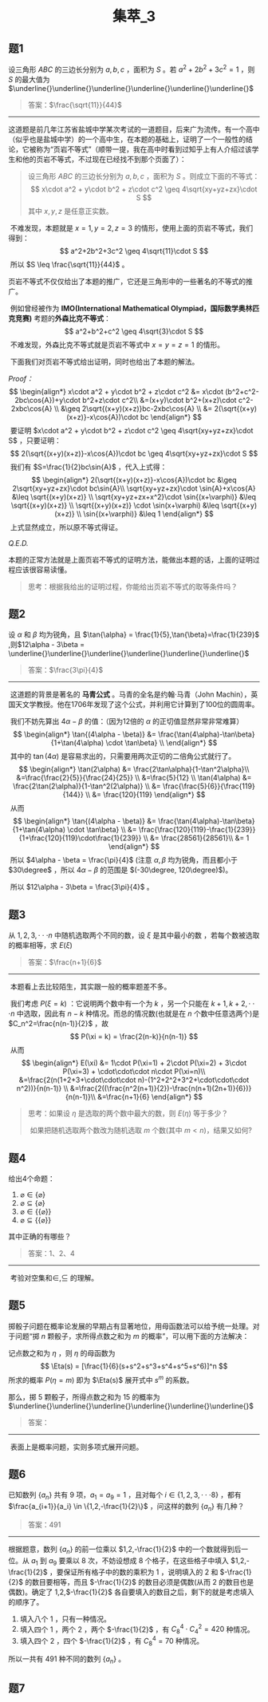 <center><h1>集萃_3</h1> </center>

## 题1

设三角形 $ABC$ 的三边长分别为 $a,b,c$ ，面积为 $S$ 。若 $a^2+2b^2+3c^2=1$ ，则 $S$ 的最大值为 $\underline{}\underline{}\underline{}\underline{}\underline{}\underline{}$

> 答案：$\frac{\sqrt{11}}{44}$

------------------

​	这道题是前几年江苏省盐城中学某次考试的一道题目，后来广为流传。有一个高中（似乎也是盐城中学）的一个高中生，在本题的基础上，证明了一个一般性的结论，它被称为“页岩不等式”（顺带一提，我在高中时看到过知乎上有人介绍过该学生和他的页岩不等式，不过现在已经找不到那个页面了）：

>设三角形 $ABC$ 的三边长分别为 $a,b,c$ ，面积为 $S$ 。则成立下面的不等式：
>$$
>x\cdot a^2 + y\cdot b^2 + z\cdot c^2 \geq 4\sqrt{xy+yz+zx}\cdot S
>$$
> 其中 $x,y,z$ 是任意正实数。

​	不难发现，本题就是 $x=1,y=2,z=3$ 的情形，使用上面的页岩不等式，我们得到：
$$
a^2+2b^2+3c^2 \geq 4\sqrt{11}\cdot S
$$
​	所以 $S \leq \frac{\sqrt{11}}{44}$ 。

​	页岩不等式不仅仅给出了本题的推广，它还是三角形中的一些著名的不等式的推广。

​	例如曾经被作为 **IMO(International Mathematical Olympiad，国际数学奥林匹克竞赛)** 考题的**外森比克不等式**：
$$
a^2+b^2+c^2 \geq 4\sqrt{3}\cdot S
$$
​	不难发现，外森比克不等式就是页岩不等式中 $x=y=z=1$ 的情形。

​	下面我们对页岩不等式给出证明，同时也给出了本题的解法。

*Proof：*
$$
\begin{align*}
x\cdot a^2 + y\cdot b^2 + z\cdot c^2 &= x\cdot (b^2+c^2-2bc\cos{A})+y\cdot b^2+z\cdot c^2\\
&=(x+y)\cdot b^2+(x+z)\cdot c^2-2xbc\cos{A} \\
&\geq 2\sqrt{(x+y)(x+z)}bc-2xbc\cos{A} \\
&= 2(\sqrt{(x+y)(x+z)}-x\cos{A})\cdot bc
\end{align*}
$$
​	要证明 $x\cdot a^2 + y\cdot b^2 + z\cdot c^2 \geq 4\sqrt{xy+yz+zx}\cdot S$ ，只要证明：
$$
2(\sqrt{(x+y)(x+z)}-x\cos{A})\cdot bc \geq 4\sqrt{xy+yz+zx}\cdot S
$$
​	我们有 $S=\frac{1}{2}bc\sin{A}$ ，代入上式得：
$$
\begin{align*}
2(\sqrt{(x+y)(x+z)}-x\cos{A})\cdot bc &\geq 2\sqrt{xy+yz+zx}\cdot bc\sin{A}\\
\sqrt{xy+yz+zx}\cdot \sin{A}+x\cos{A} &\leq \sqrt{(x+y)(x+z)} \\
\sqrt{xy+yz+zx+x^2}\cdot \sin{(x+\varphi)} &\leq \sqrt{(x+y)(x+z)} \\
\sqrt{(x+y)(x+z)} \cdot \sin(x+\varphi) &\leq \sqrt{(x+y)(x+z)} \\
\sin{(x+\varphi)} &\leq 1
\end{align*}
$$
​	上式显然成立，所以原不等式得证。

*Q.E.D.*

​	本题的正常方法就是上面页岩不等式的证明方法，能做出本题的话，上面的证明过程应该很容易读懂。

> 思考：根据我给出的证明过程，你能给出页岩不等式的取等条件吗？



## 题2

设 $\alpha$ 和 $\beta$ 均为锐角，且 $\tan{\alpha} = \frac{1}{5},\tan{\beta}=\frac{1}{239}$ ,则$12\alpha - 3\beta = \underline{}\underline{}\underline{}\underline{}\underline{}\underline{}$ 

> 答案：$\frac{3\pi}{4}$

-----------------

​	这道题的背景是著名的 **马青公式** 。马青的全名是约翰·马青（John Machin），英国天文学教授。他在1706年发现了这个公式，并利用它计算到了100位的圆周率。

​	我们不妨先算出 $4\alpha - \beta$ 的值：（因为12倍的 $\alpha$ 的正切值显然非常非常难算）
$$
\begin{align*}
\tan{(4\alpha - \beta)} &= \frac{\tan(4\alpha)-\tan\beta}{1+\tan(4\alpha) \cdot \tan\beta} \\
\end{align*}
$$
​	其中的 $\tan(4\alpha)$ 是容易求出的，只需要用两次正切的二倍角公式就行了。
$$
\begin{align*}
\tan(2\alpha) &= \frac{2\tan\alpha}{1-\tan^2\alpha}\\
&=\frac{\frac{2}{5}}{\frac{24}{25}} \\
&=\frac{5}{12} \\
\tan(4\alpha) &= \frac{2\tan(2\alpha)}{1-\tan^2(2\alpha)} \\
&= \frac{\frac{5}{6}}{\frac{119}{144}} \\
&= \frac{120}{119}
\end{align*}
$$
​	从而
$$
\begin{align*}
\tan{(4\alpha - \beta)} &= \frac{\tan(4\alpha)-\tan\beta}{1+\tan(4\alpha) \cdot \tan\beta} \\
&= \frac{\frac{120}{119}-\frac{1}{239}}{1+\frac{120}{119}\cdot\frac{1}{239}} \\
&= \frac{28561}{28561}\\
&= 1
\end{align*}
$$
​	所以 $4\alpha - \beta = \frac{\pi}{4}$ (注意 $\alpha ,\beta$ 均为锐角，而且都小于 $30\degree$ ，所以 $4\alpha - \beta$ 的范围是 $(-30\degree, 120\degree)$)。

​	所以 $12\alpha - 3\beta = \frac{3\pi}{4}$ 。



## 题3

从 $1,2,3,\cdot\cdot\cdot n$ 中随机选取两个不同的数，设 $\xi$ 是其中最小的数 ，若每个数被选取的概率相等，求 $E(\xi)$ 

> 答案：$\frac{n+1}{6}$

-----------------------------------------------------

​	本题看上去比较陌生，其实跟一般的概率题差不多。	

​	我们考虑 $P(\xi = k)$ ：它说明两个数中有一个为 $k$ ，另一个只能在 $k+1,k+2,\cdot\cdot\cdot n$ 中选取，因此有 $n-k$ 种情况。而总的情况数(也就是在 $n$ 个数中任意选两个)是 $C_n^2=\frac{n(n-1)}{2}$ ，故
$$
P(\xi = k) = \frac{2(n-k)}{n(n-1)}
$$
​	从而
$$
\begin{align*}
E(\xi) &= 1\cdot P(\xi=1) + 2\cdot P(\xi=2) + 3\cdot P(\xi=3) + \cdot\cdot\cdot n\cdot P(\xi=n)\\
&=\frac{2(n(1+2+3+\cdot\cdot\cdot n)-(1^2+2^2+3^2+\cdot\cdot\cdot n^2))}{n(n-1)} \\
&=\frac{2((\frac{n^2(n+1)}{2})-\frac{n(n+1)(2n+1)}{6})}{n(n-1)}\\
&=\frac{n+1}{6}
\end{align*}
$$

> 思考：如果设 $\eta$ 是选取的两个数中最大的数，则 $E(\eta)$ 等于多少？
>
> ​     如果把随机选取两个数改为随机选取 $m$ 个数(其中 $m<n$)，结果又如何?

 

## 题4

给出4个命题：

1. $\varnothing \in \{\varnothing\}$
2. $\varnothing \subseteq \{\varnothing\}$
3. ${\varnothing} \in \{\{\varnothing\}\}$
4. $\varnothing \subseteq \{\{\varnothing\}\}$

其中正确的有哪些？

> 答案：1、2、4

-----------------------------------

​	考验对空集和$\in,\subseteq$ 的理解。



## 题5

掷骰子问题在概率论发展的早期占有显著地位，用母函数法可以给予统一处理。对于问题“掷 $n$ 颗骰子，求所得点数之和为 $m$ 的概率”，可以用下面的方法解决：

记点数之和为 $\eta$ ，则 $\eta$ 的母函数为 
$$
\Eta(s) = [\frac{1}{6}(s+s^2+s^3+s^4+s^5+s^6)]^n
$$
所求的概率 $P(\eta = m)$ 即为 $\Eta(s)$ 展开式中 $s^m$ 的系数。

那么，掷 $5$ 颗骰子，所得点数之和为 $15$ 的概率为 $\underline{}\underline{}\underline{}\underline{}\underline{}\underline{}$

> 答案：

----------------------------------

​	表面上是概率问题，实则多项式展开问题。

## 题6

已知数列 $\{a_n\}$ 共有 $9$ 项，$a_1=a_9=1$ ，且对每个 $i \in \{1,2,3,\cdot\cdot\cdot 8\}$ ，都有 $\frac{a_{i+1}}{a_i} \in \{1,2,-\frac{1}{2}\}$ ，问这样的数列 $\{a_n\}$ 有几种？

> 答案：$491$

----------------------------

根据题意，数列 $\{a_n\}$ 的前一位乘以 $1,2,-\frac{1}{2}$ 中的一个数就得到后一位。从 $a_1$ 到 $a_9$ 要乘以 $8$ 次，不妨设想成 $8$ 个格子，在这些格子中填入 $1,2,-\frac{1}{2}$ ，要保证所有格子中的数的乘积为 $1$ ，说明填入的 $2$ 和 $-\frac{1}{2}$ 的数目要相等，而且 $-\frac{1}{2}$ 的数目必须是偶数(从而 $2$ 的数目也是偶数)。确定了 $1$,$2$,$-\frac{1}{2}$ 各自要填入的数目之后，剩下的就是考虑填入的顺序了。

1. 填入八个 $1$ ，只有一种情况。
2. 填入四个 $1$ ，两个 $2$ ，两个 $-\frac{1}{2}$ ，有 $C_8^4 \cdot C_4^2 = 420$ 种情况。
3. 填入四个 $2$ ，四个 $-\frac{1}{2}$ ，有 $C_8^4=70$ 种情况。

所以一共有 $491$ 种不同的数列 $\{a_n\}$ 。



## 题7

